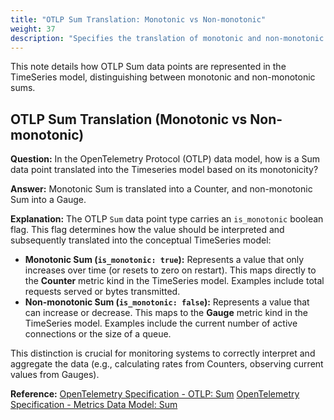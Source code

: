 ```yaml
---
title: "OTLP Sum Translation: Monotonic vs Non-monotonic"
weight: 37
description: "Specifies the translation of monotonic and non-monotonic OTLP Sum points to the TimeSeries model (Counter/Gauge)."
---
```


This note details how OTLP Sum data points are represented in the TimeSeries model, distinguishing between monotonic and non-monotonic sums.

## OTLP Sum Translation (Monotonic vs Non-monotonic)

**Question:**
In the OpenTelemetry Protocol (OTLP) data model, how is a Sum data point translated into the Timeseries model based on its monotonicity?

**Answer:**
Monotonic Sum is translated into a Counter, and non-monotonic Sum into a Gauge.

**Explanation:**
The OTLP `Sum` data point type carries an `is_monotonic` boolean flag. This flag determines how the value should be interpreted and subsequently translated into the conceptual TimeSeries model:

* **Monotonic Sum (`is_monotonic: true`):** Represents a value that only increases over time (or resets to zero on restart). This maps directly to the **Counter** metric kind in the TimeSeries model. Examples include total requests served or bytes transmitted.
* **Non-monotonic Sum (`is_monotonic: false`):** Represents a value that can increase or decrease. This maps to the **Gauge** metric kind in the TimeSeries model. Examples include the current number of active connections or the size of a queue.

This distinction is crucial for monitoring systems to correctly interpret and aggregate the data (e.g., calculating rates from Counters, observing current values from Gauges).

**Reference:**
[OpenTelemetry Specification - OTLP: Sum](https://opentelemetry.io/docs/specs/otlp/#sum)
[OpenTelemetry Specification - Metrics Data Model: Sum](https://opentelemetry.io/docs/specs/otel/metrics/data-model/#sums)
